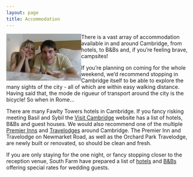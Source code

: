```yaml
---
layout: page
title: Accommodation
---
```

<img src="images/EdinburghHotel.png" align="left">
There is a vast array of accommodation available in and around Cambridge, from hotels, to B&Bs and, if you’re feeling brave, campsites!

If you’re planning on coming for the whole weekend, we’d recommend stopping in Cambridge itself to be able to explore the many sights of the city - all of which are within easy walking distance. Having said that, the mode de rigueur of transport around the city is the bicycle! So when in Rome... 

There are many Fawlty Towers hotels in Cambridge. If you fancy risking meeting Basil and Sybil the [Visit Cambridge](http://www.visitcambridge.org/accommodation) website has a list of hotels, B&Bs and guest houses. We would also recommend one of the multiple [Premier Inns](http://www.premierinn.com/en/search!execute.action) and [Travelodges](http://www.travelodge.co.uk/search_and_book/) around Cambridge. The Premier Inn and Travelodge on Newmarket Road, as well as the Orchard Park Travelodge, are newly built or renovated, so should be clean and fresh.

If you are only staying for the one night, or fancy stopping closer to the reception venue, South Farm have prepared a list of [hotels](http://www.south-farm.co.uk/suppliers/detail.asp?Cat=Accommodation+-+Hotels) and [B&Bs](http://www.south-farm.co.uk/suppliers/detail.asp?Cat=Accommodation+-+B%26Bs) offering special rates for wedding guests.
